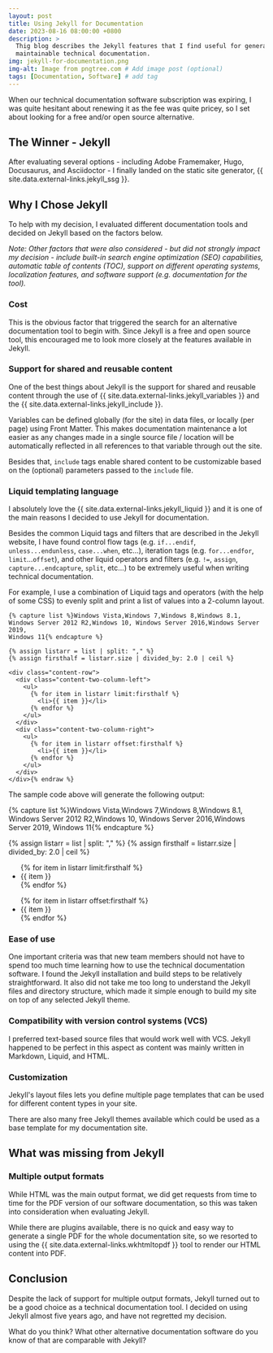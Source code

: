 ```yaml
---
layout: post
title: Using Jekyll for Documentation
date: 2023-08-16 08:00:00 +0800
description: >
  Thig blog describes the Jekyll features that I find useful for generating
  maintainable technical documentation.
img: jekyll-for-documentation.png
img-alt: Image from pngtree.com # Add image post (optional)
tags: [Documentation, Software] # add tag
---
```


When our technical documentation software subscription was expiring, I was
quite hesitant about renewing it as the fee was quite pricey, so I set about
looking for a free and/or open source alternative.

## The Winner - Jekyll

After evaluating several options - including Adobe Framemaker, Hugo,
Docusaurus, and Asciidoctor - I finally landed on the static site generator,
{{ site.data.external-links.jekyll_ssg }}.

## Why I Chose Jekyll

To help with my decision, I evaluated different documentation tools and
decided on Jekyll based on the factors below.

_Note: Other factors that were also considered - but did not strongly impact my
decision - include built-in search engine optimization (SEO) capabilities,
automatic table of contents (TOC), support on different operating systems,
localization features, and software support (e.g. documentation for the
tool)._

### Cost

This is the obvious factor that triggered the search for an alternative
documentation tool to begin with.
Since Jekyll is a free and open source tool, this encouraged me to look more
closely at the features available in Jekyll.

### Support for shared and reusable content

One of the best things about Jekyll is the support for shared and reusable
content through the use of {{ site.data.external-links.jekyll_variables }} and
the {{ site.data.external-links.jekyll_include }}.

Variables can be defined globally (for the site) in data files, or locally
(per page) using Front Matter. This makes documentation maintenance a lot
easier as any changes made in a single source file / location will be
automatically reflected in all references to that variable through out the
site.

Besides that, `include` tags enable shared content to be customizable based on
the (optional) parameters passed to the `include` file.

### Liquid templating language

I absolutely love the {{ site.data.external-links.jekyll_liquid }} and it is
one of the main reasons I decided to use Jekyll for documentation.

Besides the common Liquid tags and filters that are described in the Jekyll
website, I have found control flow tags (e.g. `if...endif`,
`unless...endunless`, `case...when`, etc...), iteration tags (e.g.
`for...endfor`, `limit`...`offset`), and other liquid operators and filters
(e.g. `!=`, `assign`, `capture...endcapture`, `split`, etc...) to be
extremely useful when writing technical documentation.

For example, I use a combination of Liquid tags and operators (with the help
of some CSS) to evenly split and print a list of values into a 2-column layout.

```{% raw %}
{% capture list %}Windows Vista,Windows 7,Windows 8,Windows 8.1,
Windows Server 2012 R2,Windows 10, Windows Server 2016,Windows Server 2019,
Windows 11{% endcapture %}

{% assign listarr = list | split: "," %}
{% assign firsthalf = listarr.size | divided_by: 2.0 | ceil %}

<div class="content-row">
  <div class="content-two-column-left">
    <ul>
      {% for item in listarr limit:firsthalf %}
        <li>{{ item }}</li>
      {% endfor %}
    </ul>
  </div>
  <div class="content-two-column-right">
    <ul>
      {% for item in listarr offset:firsthalf %}
        <li>{{ item }}</li>
      {% endfor %}
    </ul>
  </div>
</div>{% endraw %}
```

The sample code above will generate the following output:

{% capture list %}Windows Vista,Windows 7,Windows 8,Windows 8.1,
Windows Server 2012 R2,Windows 10, Windows Server 2016,Windows Server 2019,
Windows 11{% endcapture %}

{% assign listarr = list | split: "," %}
{% assign firsthalf = listarr.size | divided_by: 2.0 | ceil %}

<div class="content-row">
  <div class="content-two-column-left">
    <ul>
      {% for item in listarr limit:firsthalf %}
        <li>{{ item }}</li>
      {% endfor %}
    </ul>
  </div>
  <div class="content-two-column-right">
    <ul>
      {% for item in listarr offset:firsthalf %}
        <li>{{ item }}</li>
      {% endfor %}
    </ul>
  </div>
</div>

### Ease of use

One important criteria was that new team members should not have to spend too
much time learning how to use the technical documentation software.
I found the Jekyll installation and build steps to be relatively
straightforward.
It also did not take me too long to understand the Jekyll files and directory
structure, which made it simple enough to build my site on top of any selected
Jekyll theme.

### Compatibility with version control systems (VCS)

I preferred text-based source files that would work well with VCS.
Jekyll happened to be perfect in this aspect as content was mainly written in
Markdown, Liquid, and HTML.

### Customization

Jekyll\'s layout files lets you define multiple page templates that can be used
for different content types in your site.

There are also many free Jekyll themes available which could be used as a base
template for my documentation site.

## What was missing from Jekyll

### Multiple output formats

While HTML was the main output format, we did get requests from time to time
for the PDF version of our software documentation, so this was taken into
consideration when evaluating Jekyll.

While there are plugins available, there is no quick and easy way to generate a
single PDF for the whole documentation site, so we resorted to using the
{{ site.data.external-links.wkhtmltopdf }} tool to render our HTML content
into PDF.

## Conclusion

Despite the lack of support for multiple output formats, Jekyll turned out to
be a good choice as a technical documentation tool. I decided on using Jekyll
almost five years ago, and have not regretted my decision.

What do you think?
What other alternative documentation software do you know of that are
comparable with Jekyll?

